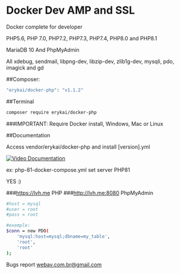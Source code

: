 # Docker Dev AMP and SSL
Docker complete for developer 

PHP5.6, PHP 7.0, PHP7.2, PHP7.3, PHP7.4, PHP8.0 and PHP8.1

MariaDB 10 And PhpMyAdmin

All xdebug, sendmail, libpng-dev, libzip-dev, zlib1g-dev, mysqli, pdo, imagick and gd

##Composer:

```bash
"erykai/docker-php": "v1.1.2" 
```

##Terminal

```bash
composer require erykai/docker-php
```
###IMPORTANT: 
Require Docker install, Windows, Mac or Linux

##Documentation

Access vendor/erykai/docker-php and install [version].yml

[![Video Documentation](https://i.ytimg.com/vi/4vcFGtyl8Xk/hq720.jpg?sqp=-oaymwEcCNAFEJQDSFXyq4qpAw4IARUAAIhCGAFwAcABBg==&rs=AOn4CLD8BX1_DiQUVBiWq6pAZgRQP0dwMQ)](https://www.youtube.com/watch?v=4vcFGtyl8Xk)


ex: php-81-docker-compose.yml set server PHP81

YES :)

###https://lvh.me PHP
###http://lvh.me:8080 PhpMyAdmin
```bash
#host = mysql
#user = root
#pass = root

#exemple:
$conn = new PDO(
    'mysql:host=mysql;dbname=my_table',
    'root',
    'root'
);
```

Bugs report webav.com.br@gmail.com
